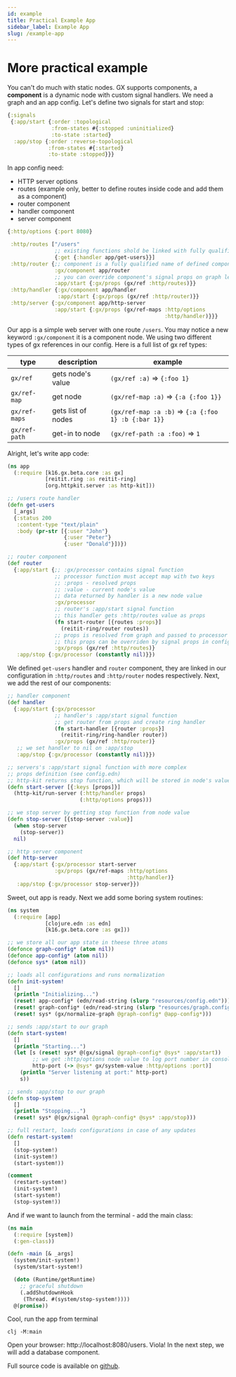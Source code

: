 ```yaml
---
id: example
title: Practical Example App
sidebar_label: Example App
slug: /example-app
---
```


# More practical example

You can't do much with static nodes. GX supports components, a **component** is a dynamic node with custom signal handlers.
We need a graph and an app config. Let's define two signals for start and stop:

```clojure title="resources/graph.config.edn"
{:signals
 {:app/start {:order :topological
              :from-states #{:stopped :uninitialized}
              :to-state :started}
  :app/stop {:order :reverse-topological
             :from-states #{:started}
             :to-state :stopped}}}
```

In app config need:
- HTTP server options
- routes (example only, better to define routes inside code and add them as a component)
- router component
- handler component
- server component

```clojure title="resources/config.edn"
{:http/options {:port 8080}

 :http/routes ["/users"
               ;; existing functions shold be linked with fully qualified names
               {:get {:handler app/get-users}}]
 :http/router {;; component is a fully qualified name of defined component
               :gx/component app/router
               ;; you can override component's signal props on graph level
               :app/start {:gx/props (gx/ref :http/routes)}}
 :http/handler {:gx/component app/handler
                :app/start {:gx/props (gx/ref :http/router)}}
 :http/server {:gx/component app/http-server
               :app/start {:gx/props (gx/ref-maps :http/options
                                                  :http/handler)}}}

```
Our app is a simple web server with one route `/users`. You may notice a new keyword `:gx/component` it is a component node. We using two different types of gx references in our config. Here is a full list of gx ref types:

| type          | description        | example                                                  |
| ------------- | ------------------ | -------------------------------------------------------- |
| `gx/ref`      | gets node's value  | `(gx/ref :a)` => `{:foo 1}`                              |
| `gx/ref-map`  | get node           | `(gx/ref-map :a)` => `{:a {:foo 1}}`                |
| `gx/ref-maps` | gets list of nodes | `(gx/ref-map :a :b)` => `{:a {:foo 1} :b {:bar 1}}` |
| `gx/ref-path` | get-in to node     | `(gx/ref-path :a :foo)` => `1`                           |

Alright, let's write app code:

```clojure title="src/app.clj"
(ns app
  (:require [k16.gx.beta.core :as gx]
            [reitit.ring :as reitit-ring]
            [org.httpkit.server :as http-kit]))

;; /users route handler
(defn get-users
  [_args]
  {:status 200
   :content-type "text/plain"
   :body (pr-str [{:user "John"}
                  {:user "Peter"}
                  {:user "Donald"}])})

;; router component
(def router
  {:app/start {;; :gx/processor contains signal function
               ;; processor function must accept map with two keys
               ;; :props - resolved props
               ;; :value - current node's value
               ;; data returned by handler is a new node value
               :gx/processor
               ;; router's :app/start signal function
               ;; this handler gets :http/routes value as props
               (fn start-router [{routes :props}]
                 (reitit-ring/router routes))
               ;; props is resolved from graph and passed to processor
               ;; this props can be overriden by signal props in config.edn
               :gx/props (gx/ref :http/routes)}
   :app/stop {:gx/processor (constantly nil)}})
```

We defined `get-users` handler and `router` component, they are linked in our configuration in `:http/routes` and `:http/router` nodes respectively. Next, we add the rest of our components:
```clojure title="src/app.clj"
;; handler component
(def handler
  {:app/start {:gx/processor
               ;; handler's :app/start signal function
               ;; get router from props and create ring handler
               (fn start-handler [{router :props}]
                 (reitit-ring/ring-handler router))
               :gx/props (gx/ref :http/router)}
   ;; we set handler to nil on :app/stop
   :app/stop {:gx/processor (constantly nil)}})

;; servers's :app/start signal function with more complex
;; props definition (see config.edn)
;; http-kit returns stop function, which will be stored in node's value
(defn start-server [{:keys [props]}]
  (http-kit/run-server (:http/handler props)
                       (:http/options props)))

;; we stop server by getting stop function from node value
(defn stop-server [{stop-server :value}]
  (when stop-server
    (stop-server))
  nil)

;; http server component
(def http-server
  {:app/start {:gx/processor start-server
               :gx/props (gx/ref-maps :http/options
                                      :http/handler)}
   :app/stop {:gx/processor stop-server}})
```

Sweet, out app is ready. Next we add some boring system routines:

```clojure title="src/system.clj"
(ns system
  (:require [app]
            [clojure.edn :as edn]
            [k16.gx.beta.core :as gx]))

;; we store all our app state in theese three atoms
(defonce graph-config* (atom nil))
(defonce app-config* (atom nil))
(defonce sys* (atom nil))

;; loads all configurations and runs normalization
(defn init-system!
  []
  (println "Initializing...")
  (reset! app-config* (edn/read-string (slurp "resources/config.edn")))
  (reset! graph-config* (edn/read-string (slurp "resources/graph.config.edn")))
  (reset! sys* (gx/normalize-graph @graph-config* @app-config*)))

;; sends :app/start to our graph
(defn start-system!
  []
  (println "Starting...")
  (let [s (reset! sys* @(gx/signal @graph-config* @sys* :app/start))
        ;; we get :http/options node value to log port number in console
        http-port (-> @sys* gx/system-value :http/options :port)]
    (println "Server listening at port:" http-port)
    s))

;; sends :app/stop to our graph
(defn stop-system!
  []
  (println "Stopping...")
  (reset! sys* @(gx/signal @graph-config* @sys* :app/stop)))

;; full restart, loads configurations in case of any updates
(defn restart-system!
  []
  (stop-system!)
  (init-system!)
  (start-system!))

(comment
  (restart-system!)
  (init-system!)
  (start-system!)
  (stop-system!))
```

And if we want to launch from the terminal - add the main class:

```clojure title="src/main.clj"
(ns main
  (:require [system])
  (:gen-class))

(defn -main [& _args]
  (system/init-system!)
  (system/start-system!)

  (doto (Runtime/getRuntime)
    ;; graceful shutdown
    (.addShutdownHook
     (Thread. #(system/stop-system!))))
  @(promise))

```

Cool, run the app from terminal
```
clj -M:main
```
Open your browser: http://localhost:8080/users. Viola! In the next step, we will add a database component.

Full source code is available on [github](https://github.com/kepler16/gx.cljc/tree/gx-v2/example).
